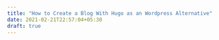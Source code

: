 ```yaml
---
title: "How to Create a Blog With Hugo as an Wordpress Alternative"
date: 2021-02-21T22:57:04+05:30
draft: true
---
```


